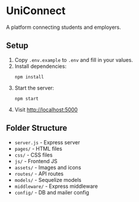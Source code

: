 # UniConnect

A platform connecting students and employers.

## Setup

1. Copy `.env.example` to `.env` and fill in your values.
2. Install dependencies:
   ```
   npm install
   ```
3. Start the server:
   ```
   npm start
   ```
4. Visit [http://localhost:5000](http://localhost:5000)

## Folder Structure

- `server.js` - Express server
- `pages/` - HTML files
- `css/` - CSS files
- `js/` - Frontend JS
- `assets/` - Images and icons
- `routes/` - API routes
- `models/` - Sequelize models
- `middleware/` - Express middleware
- `config/` - DB and mailer config